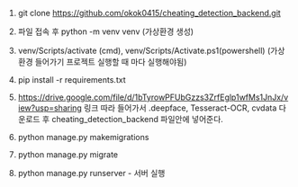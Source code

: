 1. git clone https://github.com/okok0415/cheating_detection_backend.git

2. 파일 접속 후 python -m venv venv (가상환경 생성)

3. venv/Scripts/activate (cmd), venv/Scripts/Activate.ps1(powershell) (가상환경 들어가기 프로젝트 실행할 때 마다 실행해야됨)

4. pip install -r requirements.txt

5. https://drive.google.com/file/d/1bTyrowPFUbGzzs3ZrfEglp1wfMs1JnJx/view?usp=sharing
링크 따라 들어가서 .deepface, Tesseract-OCR, cvdata 다운로드 후 cheating_detection_backend 파일안에 넣어준다.

6. python manage.py makemigrations

7. python manage.py migrate 

8. python manage.py runserver - 서버 실행



